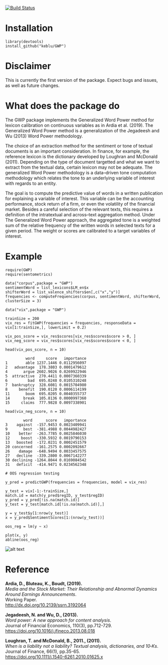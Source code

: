 ﻿[![Build Status](https://travis-ci.org/keblu/MSGARCH.svg?branch=master)](https://travis-ci.org/keblu/MSGARCH)

# Installation 
```
library(devtools)
install_github("keblu/GWP")
```

# Disclaimer

This is currently the first version of the package. Expect bugs and issues, as well as future changes.
# What does the package do

The GWP package implements the Generalized Word Power method for lexicon calibration on continuous variables as in Ardia et al. (2019). The Generalized Word Power method is a generalization of the Jegadeesh and Wu (2013) Word Power methodology. 

The choice of an extraction method for the sentiment or tone of textual documents is an important consideration. In finance, for example, the reference lexicon is the dictionary developed by Loughran and McDonald (2011). Depending on the type of document targetted and what we want to extract from the textual data, certain lexicon may not be adequate. The generalized Word Power methodology is a data–driven tone computation methodology which relates the tone to an underlying variable of interest with regards to an entity.

The goal is to compute the predictive value of words in a written publication for explaining a variable of interest. This variable can be the accounting performance, stock return of a firm, or even the volatility of the financial market. Besides a careful selection of the relevant texts, this requires a definition of the intratextual and across–text aggregation method. Under The Generalized Word Power approach, the aggregated tone is a weighted sum of the relative frequency of the written words in selected texts for a given period. The weight or scores are calibrated to a target variables of interest.

# Example
```
require(GWP)
require(sentometrics)

data("corpus",package = "GWP")
sentimentWord = list_lexicons$LM_en$x
shifterWord = list_valence_shifters$en[,c("x","y")]
frequencies <- computeFrequencies(corpus, sentimentWord, shifterWord, clusterSize = 3)

data("vix",package = "GWP")

trainSize = 200
vix_res = fitGWP(frequencies = frequencies, responseData = vix[1:trainSize,], lowerLimit = 0.2)

vix_pos_score = vix_res$scores[vix_res$scores$score > 0, ]
vix_neg_score = vix_res$scores[vix_res$scores$score < 0, ]

head(vix_pos_score, n = 10)

         word     score   importance
1        able 1237.1446 0.0112956097
2   advantage  178.3803 0.0001479612
4       argue 2602.9026 0.0269922946
5  attractive  270.4411 0.0007360339
6         bad  695.0248 0.0105310248
7  bankruptcy  328.6081 0.0015704980
8     benefit  190.0120 0.0006114199
11       boom  695.0205 0.0040355737
14      break  105.8136 0.0000997360
15     claims  777.9828 0.0097338901

head(vix_neg_score, n = 10)

        word      score   importance
3    against  -157.9453 0.0023409941
9       best  -381.4988 0.0044982427
10    better  -263.7785 0.0025846030
12     boost  -330.5932 0.0019790153
13   boosted  -172.0231 0.0002451579
20 concerned  -161.2575 0.0002092667
26    damage  -648.9494 0.0033457575
27   decline  -339.2800 0.0067142277
30 declining -1264.8044 0.0169084542
31   deficit  -414.9471 0.0234562348

# OOS regression testing

y_pred = predictGWP(frequencies = frequencies, model = vix_res)

y_test = vix[-1:-trainSize,]
match.id = match(y_pred$regID, y_test$regID)
y_pred = y_pred[!is.na(match.id)]
y_test = y_test[match.id[!is.na(match.id)],]

y = y_test$y[1:nrow(y_test)]
x = y_pred$SentimentScores[1:(nrow(y_test))]

oos_reg = lm(y ~ x)

plot(x, y)
abline(oos_reg)
```

![alt text](https://github.com/keblu/GWP/blob/master/OOS_Scatterplot.png)

# Reference

 **Ardia, D., Bluteau, K., Boudt, (2019).**  
*Media and the Stock Market: Their Relationship and Abnormal Dynamics Around Earnings Announcements</em>.*  
Working Paper.   
http://dx.doi.org/10.2139/ssrn.3192064

 **Jegadeesh, N. and Wu, D., (2013).**  
*Word power: A new approach for content analysis</em>.*  
Journal of Financial Economics, 110(3), pp.712-729.   
https://doi.org/10.1016/j.jfineco.2013.08.018

 **Loughran, T. and McDonald, B., 2011., (2011).**  
*When is a liability not a liability? Textual analysis, dictionaries, and 10‐Ks</em>.*  
Journal of Finance, 66(1), pp.35-65.   
https://doi.org/10.1111/j.1540-6261.2010.01625.x
